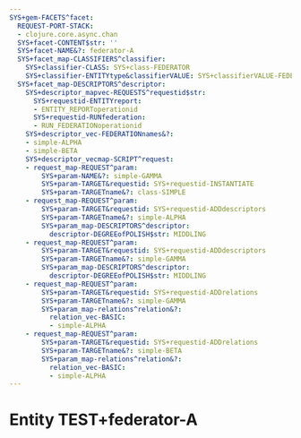 ```yaml
---
SYS+gem-FACETS^facet:
  REQUEST-PORT-STACK:
  - clojure.core.async.chan
  SYS+facet-CONTENT$str: ''
  SYS+facet-NAME&?: federator-A
  SYS+facet_map-CLASSIFIERS^classifier:
    SYS+classifier-CLASS: SYS+class-FEDERATOR
    SYS+classifier-ENTITYtype&classifierVALUE: SYS+classifierVALUE-FEDERATOR
  SYS+facet_map-DESCRIPTORS^descriptor:
    SYS+descriptor_mapvec-REQUESTS^requestid$str:
      SYS+requestid-ENTITYreport:
      - ENTITY_REPORToperationid
      SYS+requestid-RUNfederation:
      - RUN_FEDERATIONoperationid
    SYS+descriptor_vec-FEDERATIONnames&?:
    - simple-ALPHA
    - simple-BETA
    SYS+descriptor_vecmap-SCRIPT^request:
    - request_map-REQUEST^param:
        SYS+param-NAME&?: simple-GAMMA
        SYS+param-TARGET&requestid: SYS+requestid-INSTANTIATE
        SYS+param-TARGETname&?: class-SIMPLE
    - request_map-REQUEST^param:
        SYS+param-TARGET&requestid: SYS+requestid-ADDdescriptors
        SYS+param-TARGETname&?: simple-ALPHA
        SYS+param_map-DESCRIPTORS^descriptor:
          descriptor-DEGREEofPOLISH$str: MIDDLING
    - request_map-REQUEST^param:
        SYS+param-TARGET&requestid: SYS+requestid-ADDdescriptors
        SYS+param-TARGETname&?: simple-GAMMA
        SYS+param_map-DESCRIPTORS^descriptor:
          descriptor-DEGREEofPOLISH$str: MIDDLING
    - request_map-REQUEST^param:
        SYS+param-TARGET&requestid: SYS+requestid-ADDrelations
        SYS+param-TARGETname&?: simple-GAMMA
        SYS+param_map-relations^relation&?:
          relation_vec-BASIC:
          - simple-ALPHA
    - request_map-REQUEST^param:
        SYS+param-TARGET&requestid: SYS+requestid-ADDrelations
        SYS+param-TARGETname&?: simple-BETA
        SYS+param_map-relations^relation&?:
          relation_vec-BASIC:
          - simple-ALPHA
---
```

# Entity TEST+federator-A

